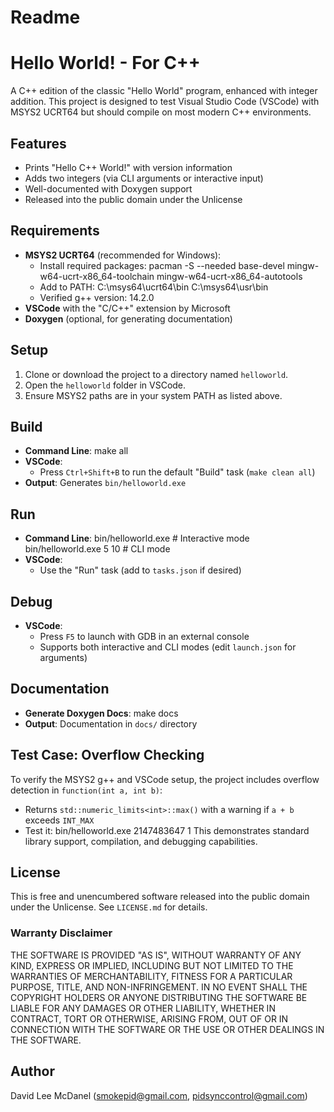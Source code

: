 # Readme
# Hello World! - For C++
A C++ edition of the classic "Hello World" program, enhanced with integer addition. This project is designed to test Visual Studio Code (VSCode) with MSYS2 UCRT64 but should compile on most modern C++ environments.
## Features
- Prints "Hello C++ World!" with version information
- Adds two integers (via CLI arguments or interactive input)
- Well-documented with Doxygen support
- Released into the public domain under the Unlicense
## Requirements
- **MSYS2 UCRT64** (recommended for Windows):
  - Install required packages:
    pacman -S --needed base-devel mingw-w64-ucrt-x86_64-toolchain mingw-w64-ucrt-x86_64-autotools
  - Add to PATH:
    C:\msys64\ucrt64\bin
    C:\msys64\usr\bin
  - Verified g++ version: 14.2.0
- **VSCode** with the "C/C++" extension by Microsoft
- **Doxygen** (optional, for generating documentation)
## Setup
1. Clone or download the project to a directory named `helloworld`.
2. Open the `helloworld` folder in VSCode.
3. Ensure MSYS2 paths are in your system PATH as listed above.
## Build
- **Command Line**:
  make all
- **VSCode**:
  - Press `Ctrl+Shift+B` to run the default "Build" task (`make clean all`)
- **Output**: Generates `bin/helloworld.exe`
## Run
- **Command Line**:
  bin/helloworld.exe           # Interactive mode
  bin/helloworld.exe 5 10      # CLI mode
- **VSCode**:
  - Use the "Run" task (add to `tasks.json` if desired)
## Debug
- **VSCode**:
  - Press `F5` to launch with GDB in an external console
  - Supports both interactive and CLI modes (edit `launch.json` for arguments)
## Documentation
- **Generate Doxygen Docs**:
  make docs
- **Output**: Documentation in `docs/` directory
## Test Case: Overflow Checking
To verify the MSYS2 g++ and VSCode setup, the project includes overflow detection in `function(int a, int b)`:
- Returns `std::numeric_limits<int>::max()` with a warning if `a + b` exceeds `INT_MAX`
- Test it:
  bin/helloworld.exe 2147483647 1
This demonstrates standard library support, compilation, and debugging capabilities.
## License
This is free and unencumbered software released into the public domain under the Unlicense. See `LICENSE.md` for details.
### Warranty Disclaimer
THE SOFTWARE IS PROVIDED "AS IS", WITHOUT WARRANTY OF ANY KIND, EXPRESS OR IMPLIED, INCLUDING BUT NOT LIMITED TO THE WARRANTIES OF MERCHANTABILITY, FITNESS FOR A PARTICULAR PURPOSE, TITLE, AND NON-INFRINGEMENT. IN NO EVENT SHALL THE COPYRIGHT HOLDERS OR ANYONE DISTRIBUTING THE SOFTWARE BE LIABLE FOR ANY DAMAGES OR OTHER LIABILITY, WHETHER IN CONTRACT, TORT OR OTHERWISE, ARISING FROM, OUT OF OR IN CONNECTION WITH THE SOFTWARE OR THE USE OR OTHER DEALINGS IN THE SOFTWARE.
## Author
David Lee McDanel (<smokepid@gmail.com>, <pidsynccontrol@gmail.com>)

